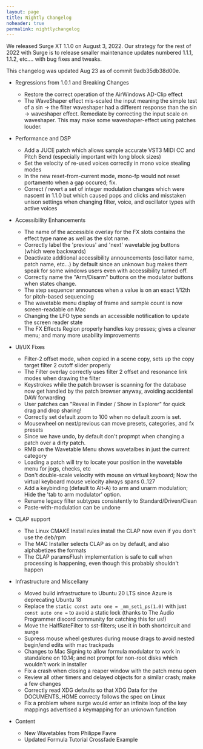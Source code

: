 ```yaml
---
layout: page
title: Nightly Changelog
noheader: true
permalink: nightlychangelog
---
```


We released Surge XT 1.1.0 on August 3, 2022. Our strategy for the rest of 2022 with Surge is to release smaller maintenance updates
numbered 1.1.1, 1.1.2, etc.... with bug fixes and tweaks.

This changelog was updated Aug 23 as of commit 9adb35db38d00e.

* Regressions from 1.0.1 and Breaking Changes
   * Restore the correct operation of the AirWindows AD-Clip effect  
   * The WaveShaper effect mis-scaled the input meaning the simple test of a sin -> the filter waveshaper had a different response
   than the sin -> waveshaper effect. Remediate by correcting the input scale on waveshaper. This may make some waveshaper-effect using
   patches louder.

* Performance and DSP
   * Add a JUCE patch which allows sample accurate VST3 MIDI CC and Pitch Bend (especially important with long block sizes)  
   * Set the velocity of re-used voices correctly in mono voice stealing modes
   * In the new reset-from-current mode, mono-fp would not reset portamento when a gap occured; fix.
   * Correct / revert a set of integer modulation changes which were nascent in 1.1.0 but which caused pops and clicks and misstaken unison settings when changing filter, voice, and oscillator types with active voices
 

* Accessibility Enhancements
   * The name of the accessible overlay for the FX slots contains the effect type name as well as the slot name.  
   * Correctly label the 'previous' and 'next' wavetable jog buttons (which were backwards)
   * Deactivate additional accessibility announcements (oscillator name, patch name, etc...) by default since an unknown bug makes them speak for some windows users even with accessibility turned off.
   * Correctly name the "Arm/Disarm" buttons on the modulator buttons when states change.
   * The step sequencer announces when a value is on an exact 1/12th for pitch-based sequencing
   * The wavetable menu display of frame and sample count is now screen-readable on Mac
   * Changing the LFO type sends an accessible notification to update the screen reader state
   * The FX Effects Region properly handles key presses; gives a cleaner menu; and many more usability improvements

* UI/UX Fixes 
   * Filter-2 offset mode, when copied in a scene copy, sets up the copy target filter 2 cutoff slider properly
   * The Filter overlay correctly uses filter 2 offset and resonance link modes when drawing the filter
   * Keystrokes while the patch browser is scanning for the database now get handled by the patch browser anyway, avoiding accidental DAW forwarding
   * User patches can "Reveal in Finder / Show in Explorer" for quick drag and drop sharing!
   * Correctly set default zoom to 100 when no default zoom is set.
   * Mousewheel on next/previous can move presets, categories, and fx presets
   * Since we have undo, by default don't propmpt when changing a patch over a dirty patch.
   * RMB on the Wavetable Menu shows wavetalbes in just the current category
   * Loading a patch will try to locate your position in the wavetable menu for jogs, checks, etc
   * Don't double-scale velocity with mouse on virtual keyboard; Now the virtual keyboard mouse velocity always spans 0..127
   * Add a keybinding (default to Alt-A) to arm and unarm modulation; Hide the 'tab to arm modulator' option.
   * Rename legacy filter subtypes consistently to Standard/Driven/Clean
   * Paste-with-modulation can be undone

* CLAP support
   * The Linux CMAKE Install rules install the CLAP now even if you don't use the deb/rpm
   * The MAC Installer selects CLAP as on by default, and also alphabetizes the formats
   * The CLAP paramsFlush implementation is safe to call when processing is happening, even though this probably shouldn't happen

* Infrastructure and Miscellany
   * Moved build infrastructure to Ubuntu 20 LTS since Azure is deprecating Ubuntu 18
   * Replace the `static const auto one = _mm_set1_ps(1.0)` with just `const auto one =` to avoid a static lock (thanks to The Audio Programmer discord community for catching this for us!)
   * Move the HalfRateFilter to sst-filters; use it in both shortcircuit and surge
   * Supress mouse wheel gestures during mouse drags to avoid nested begin/end edits with mac trackpads
   * Changes to Mac Signing to allow formula modulator to work in standalone on 10.14; and not prompt for non-root disks which wouldn't work in installer
   * Fix a crash when closing a reaper window with the patch menu open
   * Review all other timers and delayed objects for a similar crash; make a few changes
   * Correctly read XDG defaults so that XDG Data for the DOCUMENTS_HOME correcty follows the spec on Linux
   * Fix a problem where surge would enter an infinite loop of the key mappings advertised a keymapping for an unknown function
  
* Content
   * New Wavetables from Philippe Favre    
   * Updated Formula Tutorial Crossfade Example
   

